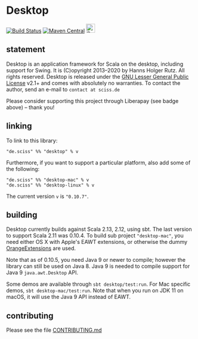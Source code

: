 # Desktop

[![Build Status](https://travis-ci.org/Sciss/Desktop.svg?branch=main)](https://travis-ci.org/Sciss/Desktop)
[![Maven Central](https://maven-badges.herokuapp.com/maven-central/de.sciss/desktop_2.12/badge.svg)](https://maven-badges.herokuapp.com/maven-central/de.sciss/desktop_2.12)
<a href="https://liberapay.com/sciss/donate"><img alt="Donate using Liberapay" src="https://liberapay.com/assets/widgets/donate.svg" height="24"></a>

## statement

Desktop is an application framework for Scala on the desktop, including support for Swing.
It is (C)opyright 2013&ndash;2020 by Hanns Holger Rutz. All rights reserved. Desktop is released under
the [GNU Lesser General Public License](https://git.iem.at/sciss/Desktop/raw/main/LICENSE) v2.1+ and comes
with absolutely no warranties. To contact the author, send an e-mail to `contact at sciss.de`

Please consider supporting this project through Liberapay (see badge above) – thank you!

## linking

To link to this library:

    "de.sciss" %% "desktop" % v

Furthermore, if you want to support a particular platform, also add some of the following:

    "de.sciss" %% "desktop-mac" % v
    "de.sciss" %% "desktop-linux" % v

The current version `v` is `"0.10.7"`.

## building

Desktop currently builds against Scala 2.13, 2.12, using sbt. The last version to support Scala 2.11 was 0.10.4.
To build sub project `"desktop-mac"`, you need either OS X with Apple's EAWT extensions, or otherwise the
dummy [OrangeExtensions](http://ymasory.github.io/OrangeExtensions/) are used.

Note that as of 0.10.5, you need Java 9 or newer to compile; however the library can still be used on
Java 8. Java 9 is needed to compile support for Java 9 `java.awt.Desktop` API.

Some demos are available through `sbt desktop/test:run`. For Mac specific demos, `sbt desktop-mac/test:run`.
Note that when you run on JDK 11 on macOS, it will use the Java 9 API instead of EAWT.

## contributing

Please see the file [CONTRIBUTING.md](CONTRIBUTING.md)


